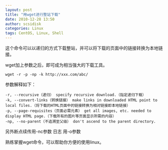 ```yaml
---
layout: post
title: "用wget进行整站下载"
date: 2010-12-28 13:50
author: scsidisk
categories: Linux
tags: CentOS, Linux, Shell
---
```


这个命令可以以递归的方式下载整站，并可以将下载的页面中的链接转换为本地链接。

wget加上参数之后，即可成为相当强大的下载工具。

```
wget -r -p -np -k http://xxx.com/abc/
```

参数解释如下：

```
-r, --recursive（递归） specify recursive download.（指定递归下载）
-k, --convert-links（转换链接） make links in downloaded HTML point to
local files.（将下载的HTML页面中的链接转换为相对链接即本地链接）
-p, --page-requisites（页面必需元素） get all images, etc. needed to
display HTML page.（下载所有的图片等页面显示所需的内容）
-np, --no-parent（不追溯至父级） don't ascend to the parent directory.
```

另外断点续传用-nc参数 日志 用-o参数

熟练掌握wget命令，可以帮助你方便的使用linux。
